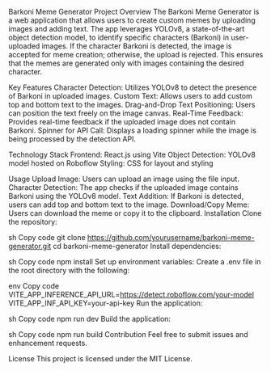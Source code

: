 Barkoni Meme Generator
Project Overview
The Barkoni Meme Generator is a web application that allows users to create custom memes by uploading images and adding text. The app leverages YOLOv8, a state-of-the-art object detection model, to identify specific characters (Barkoni) in user-uploaded images. If the character Barkoni is detected, the image is accepted for meme creation; otherwise, the upload is rejected. This ensures that the memes are generated only with images containing the desired character.

Key Features
Character Detection: Utilizes YOLOv8 to detect the presence of Barkoni in uploaded images.
Custom Text: Allows users to add custom top and bottom text to the images.
Drag-and-Drop Text Positioning: Users can position the text freely on the image canvas.
Real-Time Feedback: Provides real-time feedback if the uploaded image does not contain Barkoni.
Spinner for API Call: Displays a loading spinner while the image is being processed by the detection API.

Technology Stack
Frontend: React.js using Vite
Object Detection: YOLOv8 model hosted on Roboflow
Styling: CSS for layout and styling

Usage
Upload Image: Users can upload an image using the file input.
Character Detection: The app checks if the uploaded image contains Barkoni using the YOLOv8 model.
Text Addition: If Barkoni is detected, users can add top and bottom text to the image.
Download/Copy Meme: Users can download the meme or copy it to the clipboard.
Installation
Clone the repository:

sh
Copy code
git clone https://github.com/yourusername/barkoni-meme-generator.git
cd barkoni-meme-generator
Install dependencies:

sh
Copy code
npm install
Set up environment variables: Create a .env file in the root directory with the following:

env
Copy code
VITE_APP_INFERENCE_API_URL=https://detect.roboflow.com/your-model
VITE_APP_INF_API_KEY=your-api-key
Run the application:

sh
Copy code
npm run dev
Build the application:

sh
Copy code
npm run build
Contribution
Feel free to submit issues and enhancement requests.

License
This project is licensed under the MIT License. 